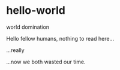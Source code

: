 # hello-world
world domination

Hello fellow humans,
nothing to read here...



...really
















































































































































































































































































































































































































































































































































































































































































...now we both wasted our time.
